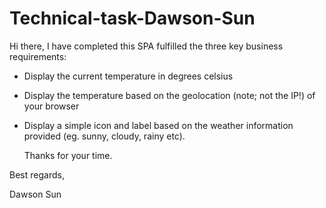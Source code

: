 # Technical-task-Dawson-Sun

Hi there, 
    I have completed this SPA fulfilled the three key business requirements:
    
* Display the current temperature in degrees celsius
* Display the temperature based on the geolocation (note; not the IP!) of your browser
* Display a simple icon and label based on the weather information provided (eg. sunny, cloudy, rainy etc).

    Thanks for your time.

Best regards,

Dawson Sun
